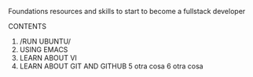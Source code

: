 Foundations resources and skills to start to become a fullstack developer

CONTENTS

1. /RUN UBUNTU/
2. USING EMACS
3. LEARN ABOUT VI
4. LEARN ABOUT GIT AND GITHUB 
5 otra cosa
6 otra cosa
